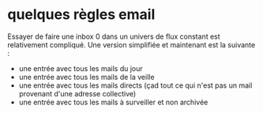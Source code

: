 # quelques règles email

Essayer de faire une inbox 0 dans un univers de flux constant est relativement compliqué. Une version simplifiée et maintenant est la suivante :

- une entrée avec tous les mails du jour
- une entrée avec tous les mails de la veille
- une entrée avec tous les mails directs (çad tout ce qui n'est pas un mail provenant d'une adresse collective)
- une entrée avec tous les mails à surveiller et non archivée
